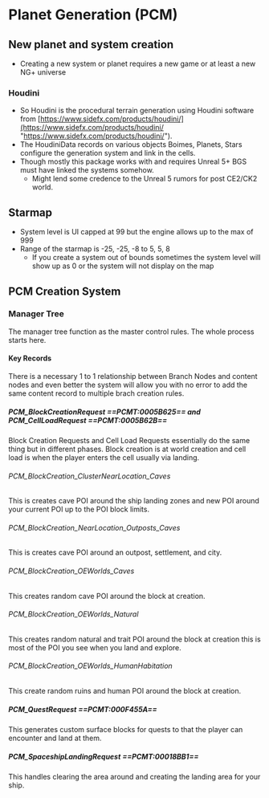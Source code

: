 # Planet Generation (PCM)

## New planet and system creation
- Creating a new system or planet requires a new game or at least a new NG+ universe

### Houdini
- So Houdini is the procedural terrain generation using Houdini software from [https://www.sidefx.com/products/houdini/](https://www.sidefx.com/products/houdini/ "https://www.sidefx.com/products/houdini/"). 
- The HoudiniData records on various objects Boimes, Planets, Stars configure the generation system and link in the cells. 
- Though mostly this package works with and requires Unreal 5+ BGS must have linked the systems somehow. 
    - Might lend some credence to the Unreal 5 rumors for post CE2/CK2 world.

## Starmap
- System level is UI capped at 99 but the engine allows up to the max of 999 
- Range of the starmap is -25, -25, -8 to 5, 5, 8 
    - If you create a system out of bounds sometimes the system level will show up as 0  or the system will not display on the map

## PCM Creation System

### Manager Tree
The manager tree function as the master control rules. The whole process starts here. 

#### Key Records
There is a necessary 1 to 1 relationship between Branch Nodes and content nodes and even better the system will allow you with no error to add the same content record to multiple brach creation rules. 

##### PCM_BlockCreationRequest ==PCMT:0005B625== and PCM_CellLoadRequest ==PCMT:0005B62B==
Block Creation Requests and Cell Load Requests essentially do the same thing but in different phases. Block creation is at world creation and cell load is when the player enters the cell usually via landing. 

###### PCM_BlockCreation_ClusterNearLocation_Caves
This is creates cave POI around the ship landing zones and new POI around your current POI up to the POI block limits.

###### PCM_BlockCreation_NearLocation_Outposts_Caves
This is creates cave POI around an outpost, settlement, and city.

###### PCM_BlockCreation_OEWorlds_Caves
This creates random cave POI around the block at creation.

###### PCM_BlockCreation_OEWorlds_Natural
This creates random natural and trait POI around the block at creation this is most of the POI you see when you land and explore. 

###### PCM_BlockCreation_OEWorlds_HumanHabitation
This create random ruins and human POI around the block at creation. 

##### PCM_QuestRequest ==PCMT:000F455A==
This generates custom surface blocks for quests to that the player can encounter and land at them. 

##### PCM_SpaceshipLandingRequest ==PCMT:00018BB1==
This handles clearing the area around and creating the landing area for your ship. 
